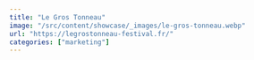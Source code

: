 ```yaml
---
title: "Le Gros Tonneau"
image: "/src/content/showcase/_images/le-gros-tonneau.webp"
url: "https://legrostonneau-festival.fr/"
categories: ["marketing"]
---
```

